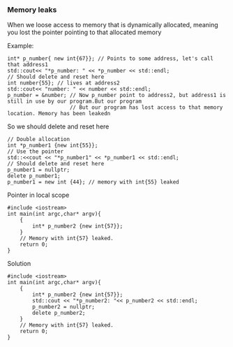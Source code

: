 ### Memory leaks

When we loose access to memory that is dynamically allocated, meaning you lost the pointer pointing to that allocated memory

Example:

	int* p_number{ new int{67}}; // Points to some address, let's call that address1
	std::cout<< "*p_number: " << *p_number << std::endl;
	// Should delete and reset here
	int number{55}; // lives at address2
	std::cout<< "number: " << number << std::endl;
	p_number = &number; // Now p_number point to address2, but address1 is still in use by our program.But our program
						// But our program has lost access to that memory location. Memory has been leakedn

So we should delete and reset here

	// Double allocation
	int *p_number1 {new int{55}};
	// Use the pointer
	std::<<cout << "*p_number1" << *p_number1 << std::endl;
	// Should delete and reset here
	p_number1 = nullptr;
	delete p_number1;
	p_number1 = new int {44}; // memory with int{55} leaked

Pointer in local scope

	#include <iostream>
	int main(int argc,char* argv){
		{
			int* p_number2 {new int{57}};
		}
		// Memory with int{57} leaked.
		return 0;
	}

Solution

	#include <iostream>
	int main(int argc,char* argv){
		{
			int* p_number2 {new int{57}};
			std::cout << "*p_number2: "<< p_number2 << std::endl;
			p_number2 = nullptr;
			delete p_number2;
		}
		// Memory with int{57} leaked.
		return 0;
	}